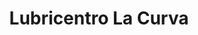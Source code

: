 ---
title: "Lubricentro La Curva"
url: /perez/lubricentro-la-curva/
shop: reparación de automóviles
---